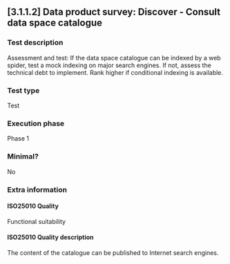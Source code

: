 
## [3.1.1.2] Data product survey: Discover - Consult data space catalogue
 
### Test description
Assessment and test: If the data space catalogue can be indexed by a web spider, test a mock indexing on major search engines. If not, assess the technical debt to implement. Rank higher if conditional indexing is available.
 
### Test type
Test
 
### Execution phase
Phase 1
 
### Minimal?
No
 
### Extra information
#### ISO25010 Quality
Functional suitability
#### ISO25010 Quality description
The content of the catalogue can be published to Internet search engines.
    